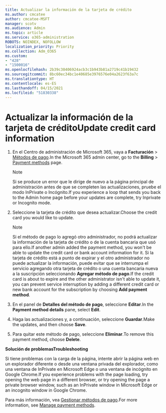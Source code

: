 ```yaml
---
title: Actualizar la información de la tarjeta de crédito
ms.author: cmcatee
author: cmcatee-MSFT
manager: scotv
ms.audience: Admin
ms.topic: article
ms.service: o365-administration
ROBOTS: NOINDEX, NOFOLLOW
localization_priority: Priority
ms.collection: Adm_O365
ms.custom:
- "428"
- "1500016"
ms.openlocfilehash: 2b39c30406924acb3c1b943b81a2719c41b19432
ms.sourcegitcommit: 8bc60ec34bc1e40685e3976576e04a2623f63a7c
ms.translationtype: HT
ms.contentlocale: es-ES
ms.lasthandoff: 04/15/2021
ms.locfileid: "51830338"
---
```

# <a name="update-credit-card-information"></a><span data-ttu-id="5c401-102">Actualizar la información de la tarjeta de crédito</span><span class="sxs-lookup"><span data-stu-id="5c401-102">Update credit card information</span></span>

1. <span data-ttu-id="5c401-103">En el Centro de administración de Microsoft 365, vaya a **Facturación** \> [Métodos de pago](https://go.microsoft.com/fwlink/p/?linkid=2018806).</span><span class="sxs-lookup"><span data-stu-id="5c401-103">In the Microsoft 365 admin center, go to the **Billing** \> [Payment methods](https://go.microsoft.com/fwlink/p/?linkid=2018806) page.</span></span>

    > [!NOTE]
    > <span data-ttu-id="5c401-104">Si se produce un error que le dirige de nuevo a la página principal de administración antes de que se completen las actualizaciones, pruebe el modo InPrivate o Incógnito.</span><span class="sxs-lookup"><span data-stu-id="5c401-104">If you experience a loop that sends you back to the Admin home page before your updates are complete, try Inprivate or Incognito mode.</span></span>
  
2. <span data-ttu-id="5c401-105">Seleccione la tarjeta de crédito que desea actualizar.</span><span class="sxs-lookup"><span data-stu-id="5c401-105">Choose the credit card you would like to update.</span></span>

    > [!NOTE]
    > <span data-ttu-id="5c401-106">Si el método de pago lo agregó otro administrador, no podrá actualizar la información de la tarjeta de crédito o de la cuenta bancaria que usó para ello.</span><span class="sxs-lookup"><span data-stu-id="5c401-106">If another admin added the payment method, you won't be able to update the credit card or bank account information for it.</span></span> <span data-ttu-id="5c401-107">Si la tarjeta de crédito está a punto de expirar y el otro administrador no puede actualizar la información, puede evitar que se interrumpa el servicio agregando otra tarjeta de crédito o una cuenta bancaria nueva a la suscripción seleccionando **Agregar método de pago**.</span><span class="sxs-lookup"><span data-stu-id="5c401-107">If the credit card is about to expire and the other administrator isn't able to update it, you can prevent service interruption by adding a different credit card or new bank account for the subscription by choosing **Add payment method**.</span></span>
  
3. <span data-ttu-id="5c401-108">En el panel de **Detalles del método de pago**, seleccione **Editar**.</span><span class="sxs-lookup"><span data-stu-id="5c401-108">In the **Payment method details** pane, select **Edit**.</span></span>

4. <span data-ttu-id="5c401-109">Haga las actualizaciones y, a continuación, seleccione **Guardar**.</span><span class="sxs-lookup"><span data-stu-id="5c401-109">Make the updates, and then choose **Save**.</span></span>

5. <span data-ttu-id="5c401-110">Para quitar este método de pago, seleccione **Eliminar**.</span><span class="sxs-lookup"><span data-stu-id="5c401-110">To remove this payment method, choose **Delete**.</span></span>

<span data-ttu-id="5c401-111">**Solución de problemas**</span><span class="sxs-lookup"><span data-stu-id="5c401-111">**Troubleshooting**</span></span>

<span data-ttu-id="5c401-112">Si tiene problemas con la carga de la página, intente abrir la página web en un explorador diferente o desde una ventana privada del explorador, como una ventana de InPrivate en Microsoft Edge o una ventana de incógnito en Google Chrome.</span><span class="sxs-lookup"><span data-stu-id="5c401-112">If you experience problems with the page loading, try opening the web page in a different browser, or try opening the page a private browser window, such as an InPrivate window in Microsoft Edge or an incognito window in Google Chrome.</span></span> 

<span data-ttu-id="5c401-113">Para más información, vea [Gestionar métodos de pago](https://docs.microsoft.com/microsoft-365/commerce/billing-and-payments/manage-payment-methods).</span><span class="sxs-lookup"><span data-stu-id="5c401-113">For more information, see [Manage payment methods](https://docs.microsoft.com/microsoft-365/commerce/billing-and-payments/manage-payment-methods).</span></span>